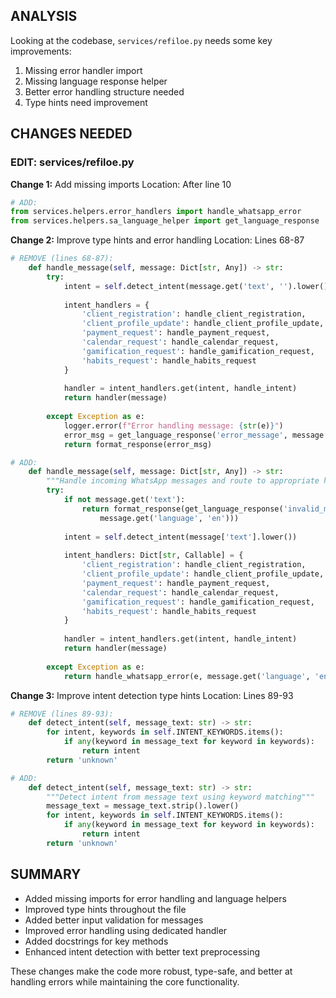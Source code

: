 <!-- Model: Sonnet 3.5 -->
<!-- Cost: $0.0048 -->
<!-- Max Tokens: 8000 -->
## ANALYSIS
Looking at the codebase, `services/refiloe.py` needs some key improvements:
1. Missing error handler import
2. Missing language response helper
3. Better error handling structure needed
4. Type hints need improvement

## CHANGES NEEDED

### EDIT: services/refiloe.py

**Change 1:** Add missing imports
Location: After line 10
```python
# ADD:
from services.helpers.error_handlers import handle_whatsapp_error
from services.helpers.sa_language_helper import get_language_response
```

**Change 2:** Improve type hints and error handling
Location: Lines 68-87
```python
# REMOVE (lines 68-87):
    def handle_message(self, message: Dict[str, Any]) -> str:
        try:
            intent = self.detect_intent(message.get('text', '').lower())
            
            intent_handlers = {
                'client_registration': handle_client_registration,
                'client_profile_update': handle_client_profile_update,
                'payment_request': handle_payment_request,
                'calendar_request': handle_calendar_request,
                'gamification_request': handle_gamification_request,
                'habits_request': handle_habits_request
            }
            
            handler = intent_handlers.get(intent, handle_intent)
            return handler(message)
            
        except Exception as e:
            logger.error(f"Error handling message: {str(e)}")
            error_msg = get_language_response('error_message', message.get('language', 'en'))
            return format_response(error_msg)

# ADD:
    def handle_message(self, message: Dict[str, Any]) -> str:
        """Handle incoming WhatsApp messages and route to appropriate handler"""
        try:
            if not message.get('text'):
                return format_response(get_language_response('invalid_message', 
                    message.get('language', 'en')))
                
            intent = self.detect_intent(message['text'].lower())
            
            intent_handlers: Dict[str, Callable] = {
                'client_registration': handle_client_registration,
                'client_profile_update': handle_client_profile_update,
                'payment_request': handle_payment_request,
                'calendar_request': handle_calendar_request,
                'gamification_request': handle_gamification_request,
                'habits_request': handle_habits_request
            }
            
            handler = intent_handlers.get(intent, handle_intent)
            return handler(message)
            
        except Exception as e:
            return handle_whatsapp_error(e, message.get('language', 'en'))
```

**Change 3:** Improve intent detection type hints
Location: Lines 89-93
```python
# REMOVE (lines 89-93):
    def detect_intent(self, message_text: str) -> str:
        for intent, keywords in self.INTENT_KEYWORDS.items():
            if any(keyword in message_text for keyword in keywords):
                return intent
        return 'unknown'

# ADD:
    def detect_intent(self, message_text: str) -> str:
        """Detect intent from message text using keyword matching"""
        message_text = message_text.strip().lower()
        for intent, keywords in self.INTENT_KEYWORDS.items():
            if any(keyword in message_text for keyword in keywords):
                return intent
        return 'unknown'
```

## SUMMARY
- Added missing imports for error handling and language helpers
- Improved type hints throughout the file
- Added better input validation for messages
- Improved error handling using dedicated handler
- Added docstrings for key methods
- Enhanced intent detection with better text preprocessing

These changes make the code more robust, type-safe, and better at handling errors while maintaining the core functionality.